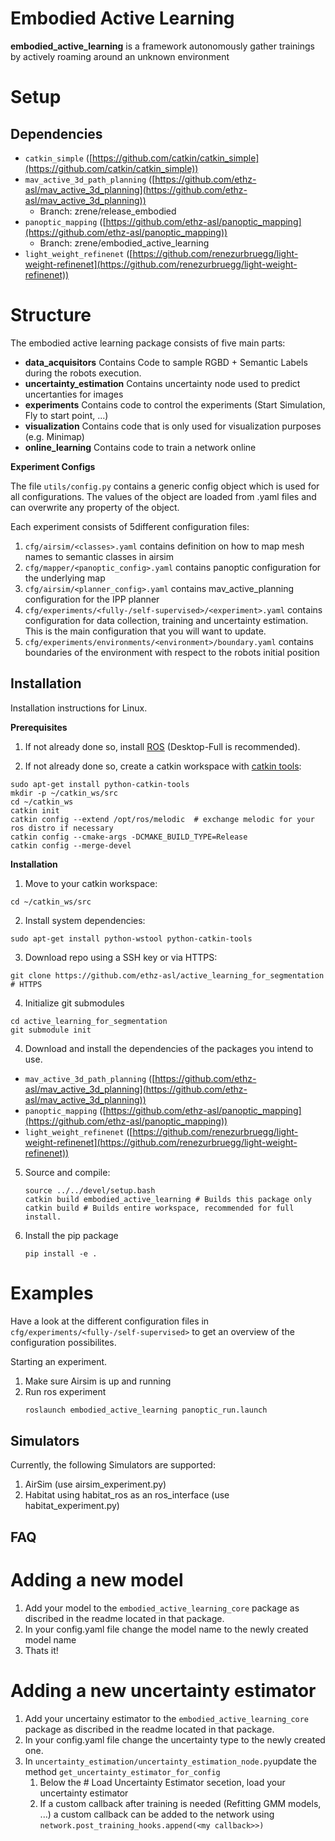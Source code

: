 # Embodied Active Learning
**embodied_active_learning** is a framework autonomously gather trainings by actively roaming around an unknown environment
# Setup
## Dependencies
  * `catkin_simple` ([https://github.com/catkin/catkin_simple](https://github.com/catkin/catkin_simple))
  * `mav_active_3d_path_planning` ([https://github.com/ethz-asl/mav_active_3d_planning](https://github.com/ethz-asl/mav_active_3d_planning))
    * Branch: zrene/release_embodied
  * `panoptic_mapping` ([https://github.com/ethz-asl/panoptic_mapping](https://github.com/ethz-asl/panoptic_mapping))
    * Branch: zrene/embodied_active_learning
  * `light_weight_refinenet` ([https://github.com/renezurbruegg/light-weight-refinenet](https://github.com/renezurbruegg/light-weight-refinenet))
  
# Structure
The embodied active learning package consists of five main parts:
- **data_acquisitors** Contains Code to sample RGBD + Semantic Labels during the robots execution.
- **uncertainty_estimation** Contains uncertainty node used to predict uncertanties for images
- **experiments** Contains code to control the experiments (Start Simulation, Fly to start point, ...)
- **visualization** Contains code that is only used for visualization purposes (e.g. Minimap)
- **online_learning** Contains code to train a network online

**Experiment Configs**

The file ```utils/config.py``` contains a generic config object which is used for all configurations. 
The values of the object are loaded from .yaml files and can overwrite any property of the object.

Each experiment consists of 5different configuration files:
1. ```cfg/airsim/<classes>.yaml``` contains definition on how to map mesh names to semantic classes in airsim
2. ```cfg/mapper/<panoptic_config>.yaml``` contains panoptic configuration for the underlying map
3. ```cfg/airsim/<planner_config>.yaml``` contains mav_active_planning configuration for the IPP planner
4. ```cfg/experiments/<fully-/self-supervised>/<experiment>.yaml``` contains configuration for data collection, training and uncertainty estimation. This is the main configuration that you will want to update.
5. ```cfg/experiments/environments/<environment>/boundary.yaml``` contains boundaries of the environment with respect to the robots initial position
## Installation
Installation instructions for Linux.

**Prerequisites**

1. If not already done so, install [ROS](http://wiki.ros.org/ROS/Installation) (Desktop-Full is recommended).

2. If not already done so, create a catkin workspace with [catkin tools](https://catkin-tools.readthedocs.io/en/latest/):

```shell script
sudo apt-get install python-catkin-tools
mkdir -p ~/catkin_ws/src
cd ~/catkin_ws
catkin init
catkin config --extend /opt/ros/melodic  # exchange melodic for your ros distro if necessary
catkin config --cmake-args -DCMAKE_BUILD_TYPE=Release
catkin config --merge-devel
```

**Installation**

1. Move to your catkin workspace:
```shell script
cd ~/catkin_ws/src
```

2. Install system dependencies:
```shell script
sudo apt-get install python-wstool python-catkin-tools
```

3. Download repo using a SSH key or via HTTPS:
```shell script
git clone https://github.com/ethz-asl/active_learning_for_segmentation # HTTPS
```
4. Initialize git submodules
```shell script
cd active_learning_for_segmentation
git submodule init
```
   
4. Download and install the dependencies of the packages you intend to use.
  * `mav_active_3d_path_planning` ([https://github.com/ethz-asl/mav_active_3d_planning](https://github.com/ethz-asl/mav_active_3d_planning))
  * `panoptic_mapping` ([https://github.com/ethz-asl/panoptic_mapping](https://github.com/ethz-asl/panoptic_mapping))
  * `light_weight_refinenet` ([https://github.com/renezurbruegg/light-weight-refinenet](https://github.com/renezurbruegg/light-weight-refinenet))
5. Source and compile:
    ```shell script
    source ../../devel/setup.bash
    catkin build embodied_active_learning # Builds this package only
    catkin build # Builds entire workspace, recommended for full install.
    ```
5. Install the pip package
    ```shell script
    pip install -e .
    ```

# Examples
Have a look at the different configuration files in  ```cfg/experiments/<fully-/self-supervised>``` to get an overview of the configuration possibilites.

Starting an experiment.
1. Make sure Airsim is up and running
2. Run ros experiment 
   ```bash
   roslaunch embodied_active_learning panoptic_run.launch
    ```
## Simulators
Currently, the following Simulators are supported:
1. AirSim (use airsim_experiment.py)
2. Habitat using habitat_ros as an ros_interface (use habitat_experiment.py)

## FAQ
# Adding a new model 
1. Add your model to the  ```embodied_active_learning_core``` package as discribed in the readme located in that package.
2. In your config.yaml file change the model name to the newly created model name
3. Thats it!

# Adding a new uncertainty estimator 
1. Add your uncertainy estimator to the  ```embodied_active_learning_core``` package as discribed in the readme located in that package.
2. In your config.yaml file change the uncertainty type to the newly created one.
3. In ```uncertainty_estimation/uncertainty_estimation_node.py```update the method ```get_uncertainty_estimator_for_config```
   1. Below the  # Load Uncertainty Estimator secetion, load your uncertainty estimator
   2. If a custom callback after training is needed (Refitting GMM models, ...) a custom callback can be added to the network using ```network.post_training_hooks.append(<my callback>>)```
